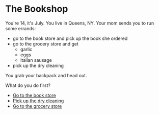 # The Bookshop

You're 14, it's July. You live in Queens, NY. Your mom sends you to run some errands:
* go to the book store and pick up the book she ordered
* go to the grocery store and get
  * garlic
  * eggs
  * italian sausage
* pick up the dry cleaning

You grab your backpack and head out.

What do you do first?
* [Go to the book store](2)
* [Pick up the dry cleaning](3)
* [Go to the grocery store](4)
